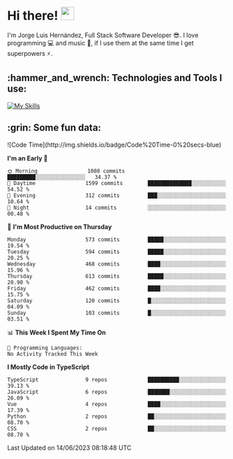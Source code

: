 <h1 align="left">
 <abc>
  <br>Hi there! <img src="https://user-images.githubusercontent.com/42378118/110234147-e3259600-7f4e-11eb-95be-0c4047144dea.gif" width="30"><br>
 </abc>
</h1>

I'm Jorge Luis Hernández, Full Stack Software Developer :sunglasses:. I love programming :computer: and music :musical_score:, if I use them at the same time I get superpowers :zap:. 


<h2 align="left">:hammer_and_wrench: Technologies and Tools I use:</h2>

[![My Skills](https://skillicons.dev/icons?i=js,ts,html,css,py,vue,react,next,nest,postgres,mysql)](https://skillicons.dev)

<h2 align="left">:grin: Some fun data:</h2>
<!--START_SECTION:waka-->
![Code Time](http://img.shields.io/badge/Code%20Time-0%20secs-blue)

**I'm an Early 🐤** 

```text
🌞 Morning                1008 commits        █████████░░░░░░░░░░░░░░░░   34.37 % 
🌆 Daytime                1599 commits        ██████████████░░░░░░░░░░░   54.52 % 
🌃 Evening                312 commits         ███░░░░░░░░░░░░░░░░░░░░░░   10.64 % 
🌙 Night                  14 commits          ░░░░░░░░░░░░░░░░░░░░░░░░░   00.48 % 
```
📅 **I'm Most Productive on Thursday** 

```text
Monday                   573 commits         █████░░░░░░░░░░░░░░░░░░░░   19.54 % 
Tuesday                  594 commits         █████░░░░░░░░░░░░░░░░░░░░   20.25 % 
Wednesday                468 commits         ████░░░░░░░░░░░░░░░░░░░░░   15.96 % 
Thursday                 613 commits         █████░░░░░░░░░░░░░░░░░░░░   20.90 % 
Friday                   462 commits         ████░░░░░░░░░░░░░░░░░░░░░   15.75 % 
Saturday                 120 commits         █░░░░░░░░░░░░░░░░░░░░░░░░   04.09 % 
Sunday                   103 commits         █░░░░░░░░░░░░░░░░░░░░░░░░   03.51 % 
```


📊 **This Week I Spent My Time On** 

```text
💬 Programming Languages: 
No Activity Tracked This Week
```

**I Mostly Code in TypeScript** 

```text
TypeScript               9 repos             ██████████░░░░░░░░░░░░░░░   39.13 % 
JavaScript               6 repos             ███████░░░░░░░░░░░░░░░░░░   26.09 % 
Vue                      4 repos             ████░░░░░░░░░░░░░░░░░░░░░   17.39 % 
Python                   2 repos             ██░░░░░░░░░░░░░░░░░░░░░░░   08.70 % 
CSS                      2 repos             ██░░░░░░░░░░░░░░░░░░░░░░░   08.70 % 
```




 Last Updated on 14/06/2023 08:18:48 UTC
<!--END_SECTION:waka-->

